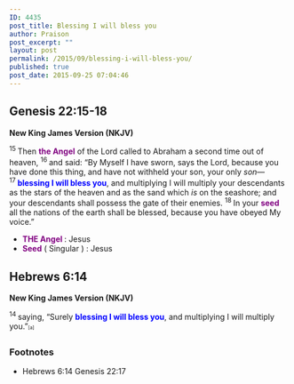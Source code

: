 ```yaml
---
ID: 4435
post_title: Blessing I will bless you
author: Praison
post_excerpt: ""
layout: post
permalink: /2015/09/blessing-i-will-bless-you/
published: true
post_date: 2015-09-25 07:04:46
---
```

<h2><strong>Genesis 22:15-18</strong></h2>
<strong>New King James Version (NKJV)</strong>

<span id="en-NKJV-563" class="text Gen-22-15"><sup class="versenum">15 </sup>Then <span style="color: #800080;"><strong>the Angel</strong></span> of the <span class="small-caps">Lord</span> called to Abraham a second time out of heaven, </span><span id="en-NKJV-564" class="text Gen-22-16"><sup class="versenum">16 </sup>and said: “By Myself I have sworn, says the <span class="small-caps">Lord</span>, because you have done this thing, and have not withheld your son, your only <i>son</i>—</span> <span id="en-NKJV-565" class="text Gen-22-17"><sup class="versenum">17 </sup><span style="color: #0000ff;"><strong>blessing I will bless you</strong></span>, and multiplying I will multiply your descendants as the stars of the heaven and as the sand which <i>is</i> on the seashore; and your descendants shall possess the gate of their enemies. </span><span id="en-NKJV-566" class="text Gen-22-18"><sup class="versenum">18 </sup>In your <span style="color: #800080;"><strong>seed</strong></span> all the nations of the earth shall be blessed, because you have obeyed My voice.”</span>
<ul>
	<li><strong><span style="color: #800080;">THE Angel</span> </strong>: Jesus</li>
	<li><span style="color: #800080;"><strong>Seed</strong></span> ( Singular ) : Jesus</li>
</ul>
<h2><strong>Hebrews 6:14</strong></h2>
<strong>New King James Version (NKJV)</strong>

<span id="en-NKJV-30059" class="text Heb-6-14"><sup class="versenum">14 </sup>saying, <span class="oblique">“Surely <span style="color: #0000ff;"><strong>blessing I will bless you</strong></span>, and multiplying I will multiply you.”</span><sup class="footnote" style="box-sizing: border-box; font-size: 0.625em; line-height: 22px; position: relative; vertical-align: top; top: 0px;" data-fn="#fen-NKJV-30059a" data-link="[&lt;a href=&quot;#fen-NKJV-30059a&quot; title=&quot;See footnote a&quot;&gt;a&lt;/a&gt;]">[a]</sup></span>
<div class="footnotes">
<h3>Footnotes</h3>
<ul type="a">
	<li id="fen-NKJV-30059a">Hebrews 6:14 <span class="footnote-text">Genesis 22:17</span></li>
</ul>
</div>